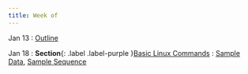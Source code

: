 ```yaml
---
title: Week of
---
```


Jan 13
: [Outline](../assets/content/Week01_outline.docx)

Jan 18
: **Section**{: .label .label-purple }[Basic Linux Commands](../assets/content/Useful_Linux_Commands.pdf)
  : [Sample Data](../assets/content/Sample_Data.csv), 
   [Sample Sequence](../assets/content/sample_sequence.fasta)

<!-- Jan 20
: [Navigation and Paths](#)
  : [1.2](#), [2.1](#)

Jan 25
: **Lab**{: .label .label-purple } [Loops and Recursion](#)

Jan 27
: [Search Commands](#)
  : [2.1](#)
: **HW 1 due**{: .label .label-red } -->
